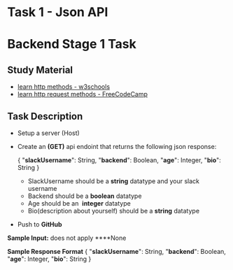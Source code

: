 # Task 1 - Json API
# Backend Stage 1 Task

## Study Material

- [learn http methods - w3schools](https://www.w3schools.com/tags/ref_httpmethods.asp)
- [learn http request methods -  FreeCodeCamp](https://www.freecodecamp.org/news/http-request-methods-explained/)

## Task Description

- Setup a server (Host)
- Create an **(GET)** api endoint that returns the following  json response:
    
     { "**slackUsername**": String, "**backend**": Boolean, "**age**": Integer, "**bio**": String }
    
    - SlackUsername should be a **string** datatype and your slack username
    - Backend should be a **boolean** datatype
    - Age should be an  **integer** datatype
    - Bio(description about yourself) should be a **string** datatype
- Push to **GitHub**

**Sample Input:** does not apply
****None

**Sample Response Format**
{ "**slackUsername**": String, "**backend**": Boolean, "**age**": Integer, "**bio**": String }
